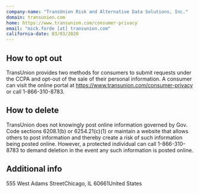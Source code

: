 ```yaml
---
company-name: "TransUnion Risk and Alternative Data Solutions, Inc."
domain: transunion.com
home: https://www.transunion.com/consumer-privacy
email: "mick.forde [at] transunion.com"
california-date: 03/03/2020
---
```

## How to opt out


TransUnion provides two methods for consumers to submit requests under the CCPA and opt-out of the sale of their personal information. A consumer can visit the online portal at https://www.transunion.com/consumer-privacy or call 1-866-310-8783.

## How to delete


TransUnion does not knowingly post online information governed by Gov. Code sections 6208.1(b) or 6254.21(c)(1) or maintain a website that allows others to post information and thereby create a risk of such information being posted online. However, a protected individual can call 1-866-310-8783 to demand deletion in the event any such information is posted online.

## Additional info




555 West Adams StreetChicago, IL 60661United States













